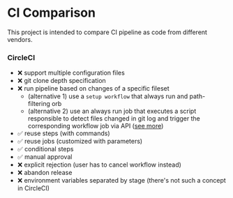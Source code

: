 # CI Comparison

This project is intended to compare CI pipeline as code from different vendors.

### CircleCI

- ❌ support multiple configuration files
- ❌ git clone depth specification
- ❌ run pipeline based on changes of a specific fileset
    - (alternative 1) use a `setup workflow` that always run and path-filtering orb
    - (alternative 2) use an always run job that executes a script responsible to detect files changed in git log and trigger the corresponding workflow job via API ([see more](https://medium.com/labs42/monorepo-with-circleci-conditional-workflows-69e65d3f1bd0))
- ✅ reuse steps (with commands)
- ✅ reuse jobs (customized with parameters)
- ✅ conditional steps
- ✅ manual approval
- ❌ explicit rejection (user has to cancel workflow instead)
- ❌ abandon release
- ❌ environment variables separated by stage (there's not such a concept in CircleCI)